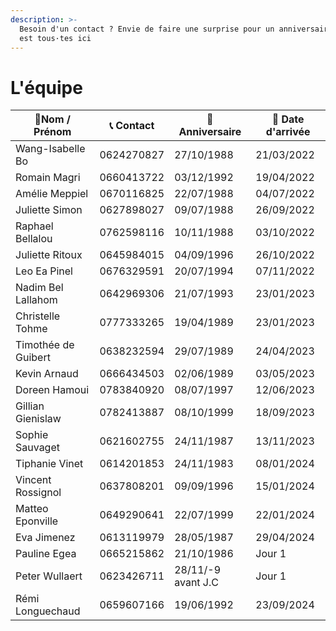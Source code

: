 ```yaml
---
description: >-
  Besoin d'un contact ? Envie de faire une surprise pour un anniversaire ? On
  est tous·tes ici
---
```


# L'équipe

| 👋Nom / Prénom      | 📞 Contact | 🎂 Anniversaire    | 🛬 Date d'arrivée |
| ------------------- | ---------- | ------------------ | ----------------- |
| Wang-Isabelle Bo    | 0624270827 | 27/10/1988         | 21/03/2022        |
| Romain Magri        | 0660413722 | 03/12/1992         | 19/04/2022        |
| Amélie Meppiel      | 0670116825 | 22/07/1988         | 04/07/2022        |
| Juliette Simon      | 0627898027 | 09/07/1988         | 26/09/2022        |
| Raphael Bellalou    | 0762598116 | 10/11/1988         | 03/10/2022        |
| Juliette Ritoux     | 0645984015 | 04/09/1996         | 26/10/2022        |
| Leo Ea Pinel        | 0676329591 | 20/07/1994         | 07/11/2022        |
| Nadim Bel Lallahom  | 0642969306 | 21/07/1993         | 23/01/2023        |
| Christelle Tohme    | 0777333265 | 19/04/1989         | 23/01/2023        |
| Timothée de Guibert | 0638232594 | 29/07/1989         | 24/04/2023        |
| Kevin Arnaud        | 0666434503 | 02/06/1989         | 03/05/2023        |
| Doreen Hamoui       | 0783840920 | 08/07/1997         | 12/06/2023        |
| Gillian Gienislaw   | 0782413887 | 08/10/1999         | 18/09/2023        |
| Sophie Sauvaget     | 0621602755 | 24/11/1987         | 13/11/2023        |
| Tiphanie Vinet      | 0614201853 | 24/11/1983         | 08/01/2024        |
| Vincent Rossignol   | 0637808201 | 09/09/1996         | 15/01/2024        |
| Matteo Eponville    | 0649290641 | 22/07/1999         | 22/01/2024        |
| Eva Jimenez         | 0613119979 | 28/05/1987         | 29/04/2024        |
| Pauline Egea        | 0665215862 | 21/10/1986         | Jour 1            |
| Peter Wullaert      | 0623426711 | 28/11/-9 avant J.C | Jour 1            |
| Rémi Longuechaud    | 0659607166 | 19/06/1992         | 23/09/2024        |
